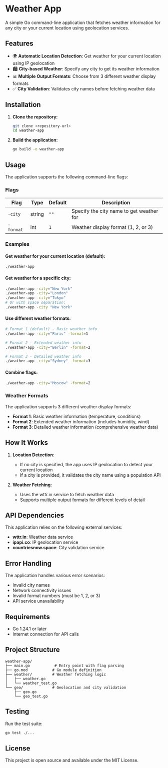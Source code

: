 # Weather App

A simple Go command-line application that fetches weather information for any city or your current location using geolocation services.

## Features

- 🌍 **Automatic Location Detection**: Get weather for your current location using IP geolocation
- 🏙️ **City-based Weather**: Specify any city to get its weather information
- 📊 **Multiple Output Formats**: Choose from 3 different weather display formats
- ✅ **City Validation**: Validates city names before fetching weather data

## Installation

1. **Clone the repository:**
   ```bash
   git clone <repository-url>
   cd weather-app
   ```

2. **Build the application:**
   ```bash
   go build -o weather-app
   ```

## Usage

The application supports the following command-line flags:

### Flags

| Flag | Type | Default | Description |
|------|------|---------|-------------|
| `-city` | string | `""` | Specify the city name to get weather for |
| `-format` | int | `1` | Weather display format (1, 2, or 3) |

### Examples

#### Get weather for your current location (default):
```bash
./weather-app
```

#### Get weather for a specific city:
```bash
./weather-app -city="New York"
./weather-app -city="London"
./weather-app -city="Tokyo"
# Or with space separation:
./weather-app -city "New York"
```

#### Use different weather formats:
```bash
# Format 1 (default) - Basic weather info
./weather-app -city="Paris" -format=1

# Format 2 - Extended weather info
./weather-app -city="Berlin" -format=2

# Format 3 - Detailed weather info
./weather-app -city="Sydney" -format=3
```

#### Combine flags:
```bash
./weather-app -city="Moscow" -format=2
```

### Weather Formats

The application supports 3 different weather display formats:

- **Format 1**: Basic weather information (temperature, conditions)
- **Format 2**: Extended weather information (includes humidity, wind)
- **Format 3**: Detailed weather information (comprehensive weather data)

## How It Works

1. **Location Detection**: 
   - If no city is specified, the app uses IP geolocation to detect your current location
   - If a city is provided, it validates the city name using a population API

2. **Weather Fetching**: 
   - Uses the wttr.in service to fetch weather data
   - Supports multiple output formats for different levels of detail

## API Dependencies

This application relies on the following external services:

- **wttr.in**: Weather data service
- **ipapi.co**: IP geolocation service
- **countriesnow.space**: City validation service

## Error Handling

The application handles various error scenarios:

- Invalid city names
- Network connectivity issues
- Invalid format numbers (must be 1, 2, or 3)
- API service unavailability

## Requirements

- Go 1.24.1 or later
- Internet connection for API calls

## Project Structure

```
weather-app/
├── main.go           # Entry point with flag parsing
├── go.mod           # Go module definition
├── weather/         # Weather fetching logic
│   ├── weather.go
│   └── weather_test.go
└── geo/             # Geolocation and city validation
    ├── geo.go
    └── geo_test.go
```

## Testing

Run the test suite:
```bash
go test ./...
```

## License

This project is open source and available under the MIT License. 
